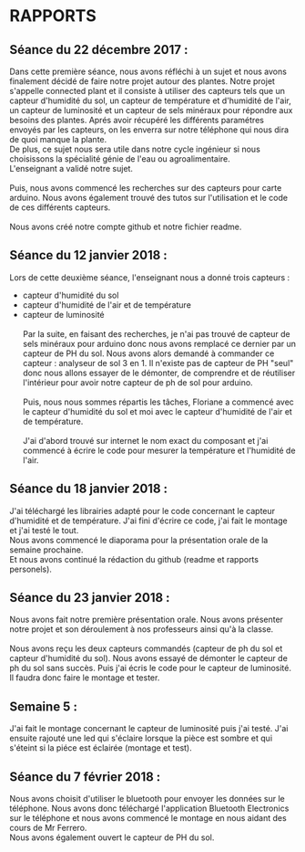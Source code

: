 
<h1> RAPPORTS </h1>

<h2> Séance du 22 décembre 2017 : </h2>

Dans cette première séance, nous avons réfléchi à un sujet et nous avons finalement décidé de faire notre projet autour des plantes. Notre projet s'appelle connected plant et il consiste à utiliser des capteurs tels que un capteur d'humidité du sol, un capteur de température et d'humidité de l'air, un capteur de luminosité et un capteur de sels minéraux pour répondre aux besoins des plantes. Aprés avoir récupéré les différents paramétres envoyés par les capteurs, on les enverra sur notre téléphone qui nous dira de quoi manque la plante. </br>
De plus, ce sujet nous sera utile dans notre cycle ingénieur si nous choisissons la spécialité génie de l'eau ou agroalimentaire.<br>
L'enseignant a validé notre sujet. </br> </br>
Puis, nous avons commencé les recherches sur des capteurs pour carte arduino. Nous avons également trouvé des tutos sur l'utilisation et le code de ces différents capteurs.</br> </br>
Nous avons créé notre compte github et notre fichier readme.

<h2> Séance du 12 janvier 2018 : </h2>

Lors de cette deuxième séance, l'enseignant nous a donné trois capteurs : 
- capteur d'humidité du sol
- capteur d'humidité de l'air et de température
- capteur de luminosité </br></br>
Par la suite, en faisant des recherches, je n'ai pas trouvé de capteur de sels minéraux pour arduino donc nous avons remplacé ce dernier par un capteur de PH du sol. Nous avons alors demandé à commander ce capteur : analyseur de sol 3 en 1. Il n'existe pas de capteur de PH "seul" donc nous allons essayer de le démonter, de comprendre et de réutiliser l'intérieur pour avoir notre capteur de ph de sol pour arduino.</br> </br>
Puis, nous nous sommes répartis les tâches, Floriane a commencé avec le capteur d'humidité du sol et moi avec le capteur d'humidité de l'air et de température. </br> </br>
J'ai d'abord trouvé sur internet le nom exact du composant et j'ai commencé à écrire le code pour mesurer la température et l'humidité de l'air.

<h2> Séance du 18 janvier 2018 : </h2>

J'ai téléchargé les librairies adapté pour le code concernant le capteur d'humidité et de température.
J'ai fini d'écrire ce code, j'ai fait le montage et j'ai testé le tout. </br>  Nous avons commencé le diaporama pour la présentation orale de la semaine prochaine. </br> Et nous avons continué la rédaction du github (readme et rapports personels).

<h2> Séance du 23 janvier 2018 : </h2>

Nous avons fait notre première présentation orale. Nous avons présenter notre projet et son déroulement à nos professeurs ainsi qu'à la classe. </br> </br>
Nous avons reçu les deux capteurs commandés (capteur de ph du sol et capteur d'humidité du sol). Nous avons essayé de démonter le capteur de ph du sol sans succès. Puis j'ai écris le code pour le capteur de luminosité. Il faudra donc faire le montage et tester.

<h2> Semaine 5 : </h2>

J'ai fait le montage concernant le capteur de luminosité puis j'ai testé. J'ai ensuite rajouté une led qui s'éclaire lorsque la pièce est sombre et qui s'éteint si la piéce est éclairée (montage et test).

<h2> Séance du 7 février 2018 : </h2>

Nous avons choisit d'utiliser le bluetooth pour envoyer les données sur le téléphone. Nous avons donc téléchargé l'application Bluetooth Electronics sur le téléphone et nous avons commencé le montage en nous aidant des cours de Mr Ferrero. </br> 
Nous avons également ouvert le capteur de PH du sol.
